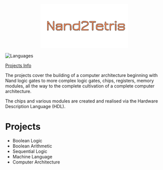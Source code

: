 <p align="center">
  <img src="https://github.com/Nizar1999/Nand2Tetris/blob/master/screenshots/Banner.png" width = 55%; height=55% />
</p>

![Languages](https://img.shields.io/badge/-HDL-orange?style=for-the-badge)

[Projects Info](https://www.nand2tetris.org/course)

The projects cover the building of a computer architecture beginning with Nand logic gates to more complex logic gates, chips, registers, memory modules, all the way to the complete cultivation of a complete computer architecture.

The chips and various modules are created and realised via the Hardware Description Language (HDL).

# Projects

- Boolean Logic
- Boolean Arithmetic
- Sequential Logic
- Machine Language
- Computer Architecture
